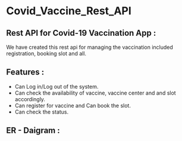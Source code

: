# Covid_Vaccine_Rest_API

## Rest API for Covid-19 Vaccination App :
   We have created this rest api for managing the vaccination included registration, booking slot and all.

## Features :
* Can Log in/Log out of the system.
* Can check the availability of vaccine, vaccine center and and slot accordingly.
* Can register for vaccine and Can book the slot.
* Can check the status.

## ER - Daigram :





